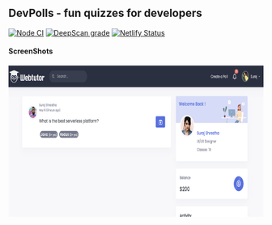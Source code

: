 ## DevPolls - fun quizzes for developers

[![Node CI](https://github.com/devpolls/devpolls-web/actions/workflows/node.js.yml/badge.svg)](https://github.com/devpolls/devpolls-web/actions/workflows/node.js.yml)
[![DeepScan grade](https://deepscan.io/api/teams/5348/projects/17277/branches/390642/badge/grade.svg)](https://deepscan.io/dashboard#view=project&tid=5348&pid=17277&bid=390642)
[![Netlify Status](https://api.netlify.com/api/v1/badges/4c9b171a-97ff-4e63-b9ab-cc7b1d6465a7/deploy-status)](https://app.netlify.com/sites/devpolls/deploys)

#### ScreenShots

<img src="public/home-page.png" height="300">
